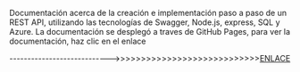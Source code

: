Documentación acerca de la creación e implementación paso a paso de un REST API, utilizando las tecnologías de Swagger, Node.js, express, SQL y Azure.
La documentación se desplegó a traves de GitHub Pages, para ver la documentación, haz clic en el enlace

                                                          
---------------------------->>>>>>>>>>>>>>>>>>>>>>>>>>>>[ENLACE](https://robertoperedo.github.io/REST_API/)
